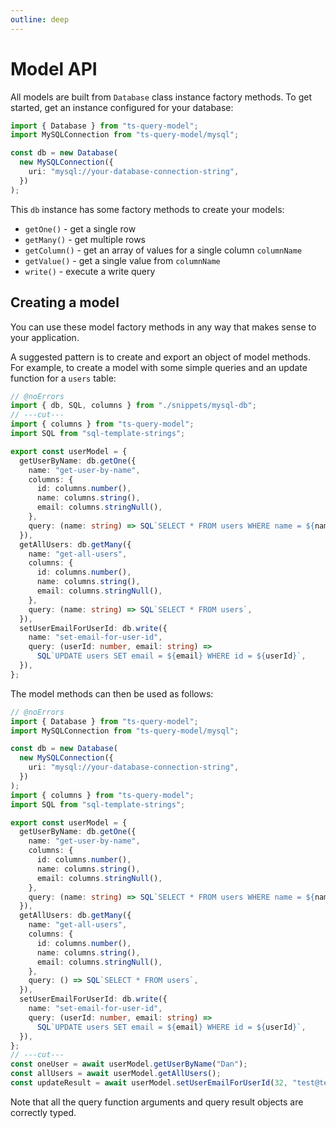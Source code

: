 ```yaml
---
outline: deep
---
```


# Model API

All models are built from `Database` class instance factory methods. To get started,
get an instance configured for your database:

```ts twoslash
import { Database } from "ts-query-model";
import MySQLConnection from "ts-query-model/mysql";

const db = new Database(
  new MySQLConnection({
    uri: "mysql://your-database-connection-string",
  })
);
```

This `db` instance has some factory methods to create your models:

- `getOne()` - get a single row
- `getMany()` - get multiple rows
- `getColumn()` - get an array of values for a single column `columnName`
- `getValue()` - get a single value from `columnName`
- `write()` - execute a write query

## Creating a model

You can use these model factory methods in any way that makes sense to
your application.

A suggested pattern is to create and export an object of model methods.
For example, to create a model with some simple queries and an update
function for a `users` table:

```ts twoslash
// @noErrors
import { db, SQL, columns } from "./snippets/mysql-db";
// ---cut---
import { columns } from "ts-query-model";
import SQL from "sql-template-strings";

export const userModel = {
  getUserByName: db.getOne({
    name: "get-user-by-name",
    columns: {
      id: columns.number(),
      name: columns.string(),
      email: columns.stringNull(),
    },
    query: (name: string) => SQL`SELECT * FROM users WHERE name = ${name}`,
  }),
  getAllUsers: db.getMany({
    name: "get-all-users",
    columns: {
      id: columns.number(),
      name: columns.string(),
      email: columns.stringNull(),
    },
    query: (name: string) => SQL`SELECT * FROM users`,
  }),
  setUserEmailForUserId: db.write({
    name: "set-email-for-user-id",
    query: (userId: number, email: string) =>
      SQL`UPDATE users SET email = ${email} WHERE id = ${userId}`,
  }),
};
```

The model methods can then be used as follows:

```ts twoslash
// @noErrors
import { Database } from "ts-query-model";
import MySQLConnection from "ts-query-model/mysql";

const db = new Database(
  new MySQLConnection({
    uri: "mysql://your-database-connection-string",
  })
);
import { columns } from "ts-query-model";
import SQL from "sql-template-strings";

export const userModel = {
  getUserByName: db.getOne({
    name: "get-user-by-name",
    columns: {
      id: columns.number(),
      name: columns.string(),
      email: columns.stringNull(),
    },
    query: (name: string) => SQL`SELECT * FROM users WHERE name = ${name}`,
  }),
  getAllUsers: db.getMany({
    name: "get-all-users",
    columns: {
      id: columns.number(),
      name: columns.string(),
      email: columns.stringNull(),
    },
    query: () => SQL`SELECT * FROM users`,
  }),
  setUserEmailForUserId: db.write({
    name: "set-email-for-user-id",
    query: (userId: number, email: string) =>
      SQL`UPDATE users SET email = ${email} WHERE id = ${userId}`,
  }),
};
// ---cut---
const oneUser = await userModel.getUserByName("Dan");
const allUsers = await userModel.getAllUsers();
const updateResult = await userModel.setUserEmailForUserId(32, "test@test.com");
```

Note that all the query function arguments and query result objects are
correctly typed.
